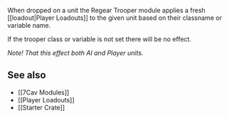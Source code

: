 When dropped on a unit the Regear Trooper module applies a fresh [[loadout|Player Loadouts]] to the given unit based on their classname or variable name.

If the trooper class or variable is not set there will be no effect.

_Note! That this effect both AI and Player units._

## See also
* [[7Cav Modules]]
* [[Player Loadouts]]
* [[Starter Crate]]